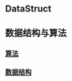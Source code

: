 # DataStruct
# 数据结构与算法

## <a href="https://github.com/q513021617/DataStruct/tree/master/src/AlgRecursion">算法</a>
## <a href="https://github.com/q513021617/DataStruct/tree/master/src/DataStruct">数据结构 </a>
